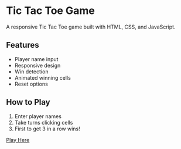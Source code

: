 # Tic Tac Toe Game

A responsive Tic Tac Toe game built with HTML, CSS, and JavaScript.

## Features
- Player name input
- Responsive design
- Win detection
- Animated winning cells
- Reset options

## How to Play
1. Enter player names
2. Take turns clicking cells
3. First to get 3 in a row wins!

[Play Here](https://github.com/RohanM0205/tic-tac-toe.git)